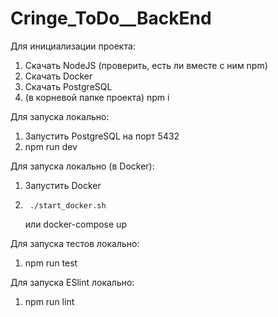 # Cringe_ToDo__BackEnd

Для инициализации проекта:
1. Скачать NodeJS (проверить, есть ли вместе с ним npm)
2. Скачать Docker
3. Скачать PostgreSQL
4. (в корневой папке проекта) npm i

Для запуска локально:
1. Запустить PostgreSQL на порт 5432
2. npm run dev

Для запуска локально (в Docker):
1. Запустить Docker
2.      ./start_docker.sh
    или
    docker-compose up

Для запуска тестов локально:
1. npm run test

Для запуска ESlint локально:
1. npm run lint
